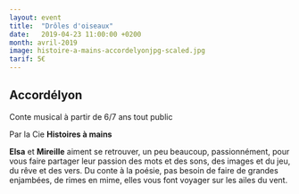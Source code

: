 ```yaml
---
layout: event
title:  "Drôles d'oiseaux"
date:   2019-04-23 11:00:00 +0200
month: avril-2019
image: histoire-a-mains-accordelyonjpg-scaled.jpg
tarif: 5€
---
```


## Accordélyon

Conte musical à partir de 6/7 ans tout public

Par la Cie **Histoires à mains**

**Elsa** et **Mireille** aiment se retrouver, un peu beaucoup, passionnément, pour vous faire partager leur passion des mots et des sons, des images et du jeu, du rêve et des vers. Du conte à la poésie, pas besoin de faire de grandes enjambées, de rimes en mime, elles vous font voyager sur les ailes du vent.
